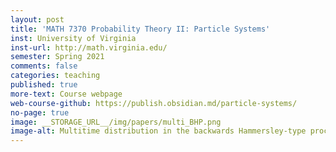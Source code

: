```yaml
---
layout: post
title: 'MATH 7370 Probability Theory II: Particle Systems'
inst: University of Virginia
inst-url: http://math.virginia.edu/
semester: Spring 2021
comments: false
categories: teaching
published: true
more-text: Course webpage
web-course-github: https://publish.obsidian.md/particle-systems/
no-page: true
image: __STORAGE_URL__/img/papers/multi_BHP.png
image-alt: Multitime distribution in the backwards Hammersley-type process
---
```

